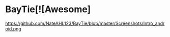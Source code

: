 # BayTie[![Awesome]

https://github.com/NateAHL123/BayTie/blob/master/Screenshots/Intro_android.png
